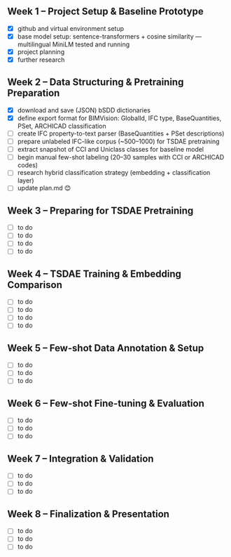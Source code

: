 ## Week 1 – Project Setup & Baseline Prototype

- [x] github and virtual environment setup
- [x] base model setup: sentence-transformers + cosine similarity — multilingual MiniLM tested and running
- [x] project planning
- [x] further research 

## Week 2 – Data Structuring & Pretraining Preparation 

- [x] download and save (JSON) bSDD dictionaries
- [x] define export format for BIMVision: GlobalId, IFC type, BaseQuantities, PSet, ARCHICAD classification
- [ ] create IFC property-to-text parser (BaseQuantities + PSet descriptions)
- [ ] prepare unlabeled IFC-like corpus (~500–1000) for TSDAE pretraining
- [ ] extract snapshot of CCI and Uniclass classes for baseline model
- [ ] begin manual few-shot labeling (20–30 samples with CCI or ARCHICAD codes)
- [ ] research hybrid classification strategy (embedding + classification layer)
- [ ] update plan.md 😊

## Week 3 – Preparing for TSDAE Pretraining

- [ ] to do
- [ ] to do
- [ ] to do
- [ ] to do
 
## Week 4 – TSDAE Training & Embedding Comparison

 - [ ] to do
 - [ ] to do
 - [ ] to do
 - [ ] to do

## Week 5 – Few-shot Data Annotation & Setup

- [ ] to do
- [ ] to do
- [ ] to do

## Week 6 – Few-shot Fine-tuning & Evaluation

- [ ] to do
- [ ] to do
- [ ] to do

## Week 7 – Integration & Validation

- [ ] to do
- [ ] to do
- [ ] to do

## Week 8 – Finalization & Presentation

- [ ] to do
- [ ] to do
- [ ] to do
